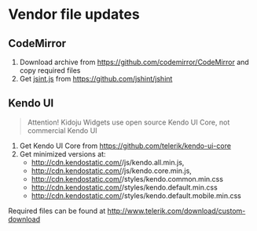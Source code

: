 # Vendor file updates

## CodeMirror

1. Download archive from https://github.com/codemirror/CodeMirror and copy required files
2. Get [jsint.js](https://raw.githubusercontent.com/jshint/jshint/master/dist/jshint.js) from https://github.com/jshint/jshint

## Kendo UI

> Attention! Kidoju Widgets use open source Kendo UI Core, not commercial Kendo UI

1. Get Kendo UI Core from https://github.com/telerik/kendo-ui-core
2. Get minimized versions at:
    - http://cdn.kendostatic.com/<version>/js/kendo.all.min.js,
    - http://cdn.kendostatic.com/<version>/js/kendo.core.min.js,
    - http://cdn.kendostatic.com/<version>/styles/kendo.common.min.css
    - http://cdn.kendostatic.com/<version>/styles/kendo.default.min.css
    - http://cdn.kendostatic.com/<version>/styles/kendo.default.mobile.min.css

Required files can be found at http://www.telerik.com/download/custom-download
